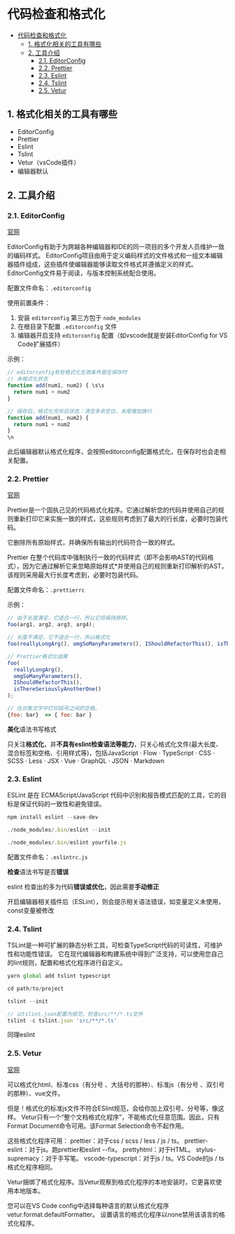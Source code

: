 
# 代码检查和格式化
<!-- TOC -->

- [代码检查和格式化](#%e4%bb%a3%e7%a0%81%e6%a3%80%e6%9f%a5%e5%92%8c%e6%a0%bc%e5%bc%8f%e5%8c%96)
  - [1. 格式化相关的工具有哪些](#1-%e6%a0%bc%e5%bc%8f%e5%8c%96%e7%9b%b8%e5%85%b3%e7%9a%84%e5%b7%a5%e5%85%b7%e6%9c%89%e5%93%aa%e4%ba%9b)
  - [2. 工具介绍](#2-%e5%b7%a5%e5%85%b7%e4%bb%8b%e7%bb%8d)
    - [2.1. EditorConfig](#21-editorconfig)
    - [2.2. Prettier](#22-prettier)
    - [2.3. Eslint](#23-eslint)
    - [2.4. Tslint](#24-tslint)
    - [2.5. Vetur](#25-vetur)

<!-- /TOC -->

## 1. 格式化相关的工具有哪些

- EditorConfig
- Prettier
- Eslint
- Tslint
- Vetur（vsCode插件）
- 编辑器默认
  
## 2. 工具介绍

### 2.1. EditorConfig

[官网](https://editorconfig.org/)

EditorConfig有助于为跨越各种编辑器和IDE的同一项目的多个开发人员维护一致的编码样式。 EditorConfig项目由用于定义编码样式的文件格式和一组文本编辑器插件组成，这些插件使编辑器能够读取文件格式并遵循定义的样式。 EditorConfig文件易于阅读，与版本控制系统配合使用。

配置文件命名：`.editorconfig`

使用前置条件：

1. 安装 `editorconfig` 第三方包于 `node_modules`
2. 在根目录下配置 `.editorconfig` 文件
3. 编辑器开启支持 `editorconfig` 配置（如vscode就是安装EditorConfig for VS Code扩展插件）

示例：

```js
// editorconfig有些格式化生效条件是在保存时
// 未格式化状态
function add(num1, num2) { \s\s
  return num1 + num2
}

// 保存后，格式化完毕后状态：清空多余空白，末尾增加换行
function add(num1, num2) {
  return num1 + num2
}
\n
```

此后编辑器默认格式化程序，会按照editorconfig配置格式化，在保存时也会走相关配置。

### 2.2. Prettier

[官网](https://github.com/prettier/prettier)

Prettier是一个固执己见的代码格式化程序。它通过解析您的代码并使用自己的规则重新打印它来实施一致的样式，这些规则考虑到了最大的行长度，必要时包装代码。

它删除所有原始样式，并确保所有输出的代码符合一致的样式。

Prettier 在整个代码库中强制执行一致的代码样式（即不会影响AST的代码格式），因为它通过解析它来忽略原始样式*并使用自己的规则重新打印解析的AST，该规则采用最大行长度考虑到，必要时包装代码。

配置文件命名：`.prettierrc`

示例：

```js
// 由于长度满足，它适合一行，所以它将保持原样。
foo(arg1, arg2, arg3, arg4);

// 长度不满足，它不适合一行，所以格式化
foo(reallyLongArg(), omgSoManyParameters(), IShouldRefactorThis(), isThereSeriouslyAnotherOne());

// Prettier格式化结果
foo(
  reallyLongArg(),
  omgSoManyParameters(),
  IShouldRefactorThis(),
  isThereSeriouslyAnotherOne()
);

// 在对象文字中打印括号之间的空格。
{foo: bar}  => { foo: bar }

```

**美化**语法书写格式

只关注**格式化**，并**不具有eslint检查语法等能力**，只关心格式化文件(最大长度、混合标签和空格、引用样式等)，包括JavaScript · Flow · TypeScript · CSS · SCSS · Less · JSX · Vue · GraphQL · JSON · Markdown

### 2.3. Eslint

ESLint 是在 ECMAScript/JavaScript 代码中识别和报告模式匹配的工具，它的目标是保证代码的一致性和避免错误。

```js
npm install eslint --save-dev

./node_modules/.bin/eslint --init

./node_modules/.bin/eslint yourfile.js
```

配置文件命名：`.eslintrc.js`

**检查**语法书写是否**错误**

eslint 检查出的多为代码**错误或优化**，因此需要**手动修正**

开启编辑器相关插件后（ESLint），则会提示相关语法错误，如变量定义未使用，const变量被修改

### 2.4. Tslint

TSLint是一种可扩展的静态分析工具，可检查TypeScript代码的可读性，可维护性和功能性错误。 它在现代编辑器和构建系统中得到广泛支持，可以使用您自己的lint规则，配置和格式化程序进行自定义。

```js
yarn global add tslint typescript

cd path/to/project

tslint --init

// 以tslint.json配置为规范，检查src/**/*.ts文件
tslint -c tslint.json 'src/**/*.ts'
```

同理eslint

### 2.5. Vetur

[官网](https://vuejs.github.io/vetur/formatting.html#formatters)

可以格式化html、标准css（有分号 、大括号的那种）、标准js（有分号 、双引号的那种）、vue文件。

但是！格式化的标准js文件不符合ESlint规范，会给你加上双引号、分号等，像这样。
Vetur只有一个“整个文档格式化程序”，不能格式化任意范围。因此，只有Format Document命令可用。该Format Selection命令不起作用。

这些格式化程序可用：
prettier：对于css / scss / less / js / ts。
prettier-eslint：对于js。跑prettier和eslint --fix。
prettyhtml：对于HTML。
stylus-supremacy：对于手写笔。
vscode-typescript：对于js / ts。VS Code的js / ts格式化程序相同。

Vetur捆绑了格式化程序。当Vetur观察到格式化程序的本地安装时，它更喜欢使用本地版本。

您可以在VS Code config中选择每种语言的默认格式化程序vetur.format.defaultFormatter。 设置语言的格式化程序以none禁用该语言的格式化程序。
